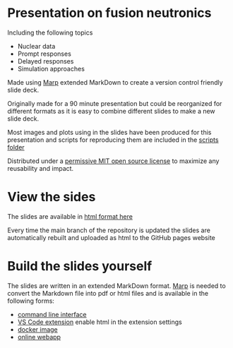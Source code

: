# Presentation on fusion neutronics

Including the following topics

- Nuclear data
- Prompt responses
- Delayed responses
- Simulation approaches

Made using [Marp](https://marp.app/) extended MarkDown to create a version control friendly slide deck.

Originally made for a 90 minute presentation but could be reorganized for different formats as it is easy to combine different slides to make a new slide deck.

Most images and plots using in the slides have been produced for this presentation and scripts for reproducing them are included in the [scripts folder](https://github.com/fusion-energy/fusion-neutronics-presentation-slides)

Distributed under a [permissive MIT open source license](https://github.com/fusion-energy/fusion-neutronics-presentation-slides/blob/main/LICENSE) to maximize any reusability and impact.

# View the sides

The slides are available in [html format here](https://fusion-energy.github.io/fusion-neutronics-presentation-slides/index.html)
 <!-- and [pdf format here](https://github.com/fusion-energy/fusion-neutronics-presentation-slides/files/14224293/slides.pdf) -->

Every time the main branch of the repository is updated the slides are automatically rebuilt and uploaded as html to the GitHub pages website

# Build the slides yourself

The slides are written in an extended MarkDown format. [Marp](https://marp.app/) is needed to convert the Markdown file into pdf or html files and is available in the following forms:
- [command line interface](https://github.com/marp-team/marp-cli)
- [VS Code extension](https://marketplace.visualstudio.com/items?itemName=marp-team.marp-vscode) enable html in the extension settings
- [docker image](https://hub.docker.com/r/marpteam/marp-cli/)
- [online webapp](https://demo.marpeditor.com/)
